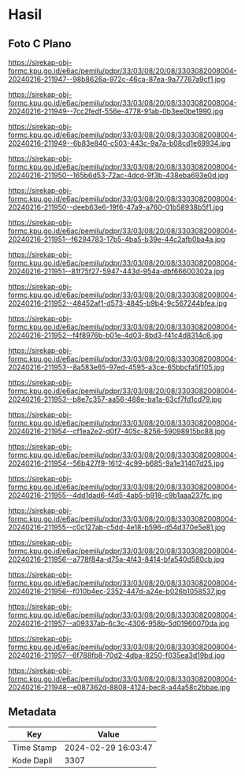 # Hasil

## Foto C Plano

https://sirekap-obj-formc.kpu.go.id/e6ac/pemilu/pdpr/33/03/08/20/08/3303082008004-20240216-211947--98b8626a-972c-46ca-87ea-9a77767a9cf1.jpg

https://sirekap-obj-formc.kpu.go.id/e6ac/pemilu/pdpr/33/03/08/20/08/3303082008004-20240216-211949--7cc2fedf-556e-4778-91ab-0b3ee0be1990.jpg

https://sirekap-obj-formc.kpu.go.id/e6ac/pemilu/pdpr/33/03/08/20/08/3303082008004-20240216-211949--6b83e840-c503-443c-9a7a-b08cd1e69934.jpg

https://sirekap-obj-formc.kpu.go.id/e6ac/pemilu/pdpr/33/03/08/20/08/3303082008004-20240216-211950--165b6d53-72ac-4dcd-9f3b-438eba693e0d.jpg

https://sirekap-obj-formc.kpu.go.id/e6ac/pemilu/pdpr/33/03/08/20/08/3303082008004-20240216-211950--deeb63e6-19f6-47a9-a760-01b58938b5f1.jpg

https://sirekap-obj-formc.kpu.go.id/e6ac/pemilu/pdpr/33/03/08/20/08/3303082008004-20240216-211951--f6294783-17b5-4ba5-b39e-44c2afb0ba4a.jpg

https://sirekap-obj-formc.kpu.go.id/e6ac/pemilu/pdpr/33/03/08/20/08/3303082008004-20240216-211951--81f75f27-5947-443d-954a-dbf66600302a.jpg

https://sirekap-obj-formc.kpu.go.id/e6ac/pemilu/pdpr/33/03/08/20/08/3303082008004-20240216-211952--48452af1-d573-4845-b9b4-9c567244bfea.jpg

https://sirekap-obj-formc.kpu.go.id/e6ac/pemilu/pdpr/33/03/08/20/08/3303082008004-20240216-211952--f4f8976b-b01e-4d03-8bd3-f41c4d8314c6.jpg

https://sirekap-obj-formc.kpu.go.id/e6ac/pemilu/pdpr/33/03/08/20/08/3303082008004-20240216-211953--8a583e65-97ed-4595-a3ce-65bbcfa5f105.jpg

https://sirekap-obj-formc.kpu.go.id/e6ac/pemilu/pdpr/33/03/08/20/08/3303082008004-20240216-211953--b8e7c357-aa56-488e-ba1a-63cf7fd1cd79.jpg

https://sirekap-obj-formc.kpu.go.id/e6ac/pemilu/pdpr/33/03/08/20/08/3303082008004-20240216-211954--cf1ea2e2-d0f7-405c-8256-59098915bc88.jpg

https://sirekap-obj-formc.kpu.go.id/e6ac/pemilu/pdpr/33/03/08/20/08/3303082008004-20240216-211954--56b427f9-1612-4c99-b685-9a1e31407d25.jpg

https://sirekap-obj-formc.kpu.go.id/e6ac/pemilu/pdpr/33/03/08/20/08/3303082008004-20240216-211955--4dd1dad6-f4d5-4ab5-b918-c9b1aaa237fc.jpg

https://sirekap-obj-formc.kpu.go.id/e6ac/pemilu/pdpr/33/03/08/20/08/3303082008004-20240216-211955--c0c127ab-c5dd-4e18-b596-d54d370e5e81.jpg

https://sirekap-obj-formc.kpu.go.id/e6ac/pemilu/pdpr/33/03/08/20/08/3303082008004-20240216-211956--a778f84a-d75a-4f43-8414-bfa540d580cb.jpg

https://sirekap-obj-formc.kpu.go.id/e6ac/pemilu/pdpr/33/03/08/20/08/3303082008004-20240216-211956--f010b4ec-2352-447d-a24e-b026b1058537.jpg

https://sirekap-obj-formc.kpu.go.id/e6ac/pemilu/pdpr/33/03/08/20/08/3303082008004-20240216-211957--a09337ab-6c3c-4306-958b-5d01960070da.jpg

https://sirekap-obj-formc.kpu.go.id/e6ac/pemilu/pdpr/33/03/08/20/08/3303082008004-20240216-211957--6f788fb8-70d2-4dba-8250-f035ea3d19bd.jpg

https://sirekap-obj-formc.kpu.go.id/e6ac/pemilu/pdpr/33/03/08/20/08/3303082008004-20240216-211948--e087362d-8808-4124-bec8-a44a58c2bbae.jpg


## Metadata

| Key        | Value               |
| ---------- | ------------------- |
| Time Stamp | 2024-02-29 16:03:47 |
| Kode Dapil | 3307                |



